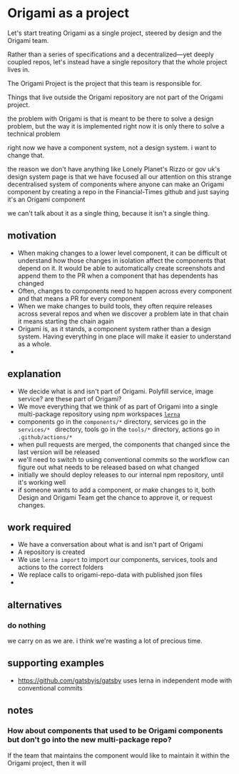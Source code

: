 # Origami as a project

Let's start treating Origami as a single project, steered by design and the Origami team.

Rather than a series of specifications and a decentralized—yet deeply coupled  repos, let's instead have a single repository that the whole project lives in. 

The Origami Project is the project that this team is responsible for.

Things that live outside the Origami repository are not part of the Origami project.

the problem with Origami is that is meant to be there to solve a design problem, but the way it is implemented right now it is only there to solve a technical problem

right now we have a component system, not a design system. i want to change that.

the reason we don't have anything like Lonely Planet's Rizzo or gov uk's design system page is that we have focused all our attention on this strange decentralised system of components where anyone can make an Origami component by creating a repo in the Financial-Times github and just saying it's an Origami component

we can't talk about it as a single thing, because it isn't a single thing.

## motivation

- When making changes to a lower level component, it can be difficult ot understand how those changes in isolation affect the components that depend on it. It would be able to automatically create screenshots and append them to the PR when a component that has dependents has changed
- Often, changes to components need to happen across every component and that means a PR for every component
- When we make changes to build tools, they often require releases across several repos and when we discover a problem late in that chain it means starting the chain again
- Origami is, as it stands, a component system rather than a design system. Having everything in one place will make it easier to understand as a whole.
- 


## explanation

- We decide what is and isn't part of Origami. Polyfill service, image service? are these part of Origami?
- We move everything that we think of as part of Origami into a single multi-package repository using npm workspaces [`lerna`](https://lerna.js.org/)
- components go in the `components/*` directory, services go in the `services/* ` directory, tools go in the `tools/*` directory, actions go in `.github/actions/*`
- when pull requests are merged, the components that changed since the last version will be released
- we'll need to switch to using conventional commits so the workflow can figure out what needs to be released based on what changed
- initially we should deploy releases to our internal npm repository, until it's working well
- if someone wants to add a component, or make changes to it, both Design and Origami Team get the chance to approve it, or request changes.

## work required

- We have a conversation about what is and isn't part of Origami
- A repository is created
- We use `lerna import` to import our components, services, tools and actions to the correct folders
- We replace calls to origami-repo-data with published json files 
- 

## alternatives

### do nothing

we carry on as we are. i think we're wasting a lot of precious time.

## supporting examples


- https://github.com/gatsbyjs/gatsby uses lerna in independent mode with conventional commits

## notes

### How about components that used to be Origami components but don't go into the new multi-package repo?

If the team that maintains the component would like to maintain it within the Origami project, then it will 
